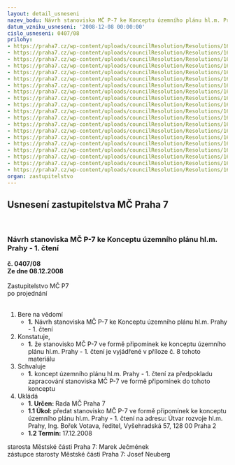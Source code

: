 ```yaml
---
layout: detail_usneseni
nazev_bodu: Návrh stanoviska MČ P-7 ke Konceptu územního plánu hl.m. Prahy - 1. čtení
datum_vzniku_usneseni: '2008-12-08 00:00:00'
cislo_usneseni: 0407/08
prilohy:
- https://praha7.cz/wp-content/uploads/councilResolution/Resolutions/16006/5-08-koncept_11.pdf
- https://praha7.cz/wp-content/uploads/councilResolution/Resolutions/16006/5-08-koncept_12.pdf
- https://praha7.cz/wp-content/uploads/councilResolution/Resolutions/16006/5-08-koncept_21.pdf
- https://praha7.cz/wp-content/uploads/councilResolution/Resolutions/16006/5-08-koncept_22.pdf
- https://praha7.cz/wp-content/uploads/councilResolution/Resolutions/16006/5-08-koncept_31.pdf
- https://praha7.cz/wp-content/uploads/councilResolution/Resolutions/16006/5-08-koncept_32.pdf
- https://praha7.cz/wp-content/uploads/councilResolution/Resolutions/16006/5-08-koncept_33.pdf
- https://praha7.cz/wp-content/uploads/councilResolution/Resolutions/16006/5-08-koncept_34.pdf
- https://praha7.cz/wp-content/uploads/councilResolution/Resolutions/16006/5-08-koncept_41.pdf
- https://praha7.cz/wp-content/uploads/councilResolution/Resolutions/16006/5-08-koncept_42.pdf
- https://praha7.cz/wp-content/uploads/councilResolution/Resolutions/16006/5-08-koncept_51.pdf
- https://praha7.cz/wp-content/uploads/councilResolution/Resolutions/16006/5-08-koncept_52.pdf
- https://praha7.cz/wp-content/uploads/councilResolution/Resolutions/16006/5-08-koncept_vp.doc
- https://praha7.cz/wp-content/uploads/councilResolution/Resolutions/16006/5-08-koncept_61.pdf
- https://praha7.cz/wp-content/uploads/councilResolution/Resolutions/16006/5-08-koncept_62.pdf
- https://praha7.cz/wp-content/uploads/councilResolution/Resolutions/16006/5-08-koncept_p%c5%99ipom%c3%adnky_p%c5%99ipom%c3%adnek_pomocne.doc
- https://praha7.cz/wp-content/uploads/councilResolution/Resolutions/16006/5-08-koncept_91.doc
- https://praha7.cz/wp-content/uploads/councilResolution/Resolutions/16006/5-08-koncept_10_1.doc
- https://praha7.cz/wp-content/uploads/councilResolution/Resolutions/16006/5-08-26_11_2008_spole%c4%8dn%c3%a1_komise.doc
- https://praha7.cz/wp-content/uploads/councilResolution/Resolutions/16006/5-08-usneseni_z.doc
organ: zastupitelstvo
---
```

<div id="ucUsn_pList" class="usn">
	<span><h2>Usnesení zastupitelstva MČ Praha 7 </h2>
<br></span><div class="standBody">
<span><h3>Návrh stanoviska MČ P-7 ke Konceptu územního plánu hl.m. Prahy - 1. čtení</h3></span><div class="center">
		<strong>č. 0407/08</strong><br>
	</div>
<div class="center">
		<strong>Ze dne 08.12.2008</strong><br><br>
	</div>Zastupitelstvo MČ P7<br> po projednání<br><br><ol>
<li>Bere na vědomí<ul><li>
<strong>1.</strong> Návrh stanoviska MČ P-7 ke Konceptu územního plánu hl.m. Prahy - 1. čtení</li></ul>
</li>
<li>Konstatuje,<ul><li>
<strong>1.</strong> že stanovisko MČ P-7 ve formě připomínek ke konceptu územního plánu hl.m. Prahy - 1. čtení je vyjádřené v příloze č. 8 tohoto materiálu</li></ul>
</li>
<li>Schvaluje<ul><li>
<strong>1.</strong> koncept územního plánu hl.m. Prahy - 1. čtení za předpokladu zapracování stanoviska MČ P-7 ve formě připomínek do tohoto konceptu</li></ul>
</li>
<li>Ukládá<ul>
<li>
<strong>1. Určen: </strong>Rada MČ Praha 7</li>
<li>
<strong>1.1 Úkol: </strong>předat stanovisko MČ P-7 ve formě připomínek ke konceptu územního plánu hl.m. Prahy - 1. čtení na adresu: Útvar rozvoje hl.m. Prahy, Ing. Bořek Votava, ředitel, Vyšehradská 57, 128 00 Praha 2</li>
<li>
<strong>1.2 Termín: </strong>17.12.2008</li>
</ul>
</li>
</ol>starosta Městské části Praha 7: Marek Ječmének<br>zástupce starosty Městské části Praha 7: Josef Neuberg
</div>
</div>